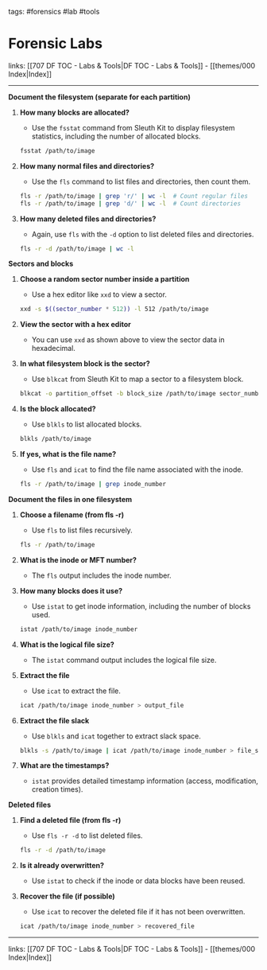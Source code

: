 tags: #forensics #lab #tools 

# Forensic Labs

links: [[707 DF TOC - Labs & Tools|DF TOC - Labs & Tools]] - [[themes/000 Index|Index]]

---

**Document the filesystem (separate for each partition)**

1. **How many blocks are allocated?**
   - Use the `fsstat` command from Sleuth Kit to display filesystem statistics, including the number of allocated blocks.
   ```sh
   fsstat /path/to/image
   ```

2. **How many normal files and directories?**
   - Use the `fls` command to list files and directories, then count them.
   ```sh
   fls -r /path/to/image | grep 'r/' | wc -l  # Count regular files
   fls -r /path/to/image | grep 'd/' | wc -l  # Count directories
   ```

3. **How many deleted files and directories?**
   - Again, use `fls` with the `-d` option to list deleted files and directories.
   ```sh
   fls -r -d /path/to/image | wc -l
   ```

**Sectors and blocks**

1. **Choose a random sector number inside a partition**
   - Use a hex editor like `xxd` to view a sector.
   ```sh
   xxd -s $((sector_number * 512)) -l 512 /path/to/image
   ```

2. **View the sector with a hex editor**
   - You can use `xxd` as shown above to view the sector data in hexadecimal.

3. **In what filesystem block is the sector?**
   - Use `blkcat` from Sleuth Kit to map a sector to a filesystem block.
   ```sh
   blkcat -o partition_offset -b block_size /path/to/image sector_number
   ```

4. **Is the block allocated?**
   - Use `blkls` to list allocated blocks.
   ```sh
   blkls /path/to/image
   ```

5. **If yes, what is the file name?**
   - Use `fls` and `icat` to find the file name associated with the inode.
   ```sh
   fls -r /path/to/image | grep inode_number
   ```

**Document the files in one filesystem**

1. **Choose a filename (from fls -r)**
   - Use `fls` to list files recursively.
   ```sh
   fls -r /path/to/image
   ```

2. **What is the inode or MFT number?**
   - The `fls` output includes the inode number.

3. **How many blocks does it use?**
   - Use `istat` to get inode information, including the number of blocks used.
   ```sh
   istat /path/to/image inode_number
   ```

4. **What is the logical file size?**
   - The `istat` command output includes the logical file size.

5. **Extract the file**
   - Use `icat` to extract the file.
   ```sh
   icat /path/to/image inode_number > output_file
   ```

6. **Extract the file slack**
   - Use `blkls` and `icat` together to extract slack space.
   ```sh
   blkls -s /path/to/image | icat /path/to/image inode_number > file_slack
   ```

7. **What are the timestamps?**
   - `istat` provides detailed timestamp information (access, modification, creation times).

**Deleted files**

1. **Find a deleted file (from fls -r)**
   - Use `fls -r -d` to list deleted files.
   ```sh
   fls -r -d /path/to/image
   ```

2. **Is it already overwritten?**
   - Use `istat` to check if the inode or data blocks have been reused.

3. **Recover the file (if possible)**
   - Use `icat` to recover the deleted file if it has not been overwritten.
   ```sh
   icat /path/to/image inode_number > recovered_file
   ```

---
links: [[707 DF TOC - Labs & Tools|DF TOC - Labs & Tools]] - [[themes/000 Index|Index]]